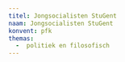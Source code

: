 ```yaml
---
titel: Jongsocialisten StuGent
naam: Jongsocialisten StuGent
konvent: pfk
themas:
  -  politiek en filosofisch
---
```

